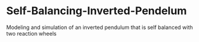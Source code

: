 # Self-Balancing-Inverted-Pendelum
Modeling and simulation of an inverted pendulum that is self balanced with two reaction wheels

